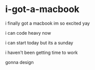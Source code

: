 # i-got-a-macbook

i finally got a macbook im so excited yay

i can code heavy now

i can start today but its a sunday

i haven't been getting time to work

gonna design 

